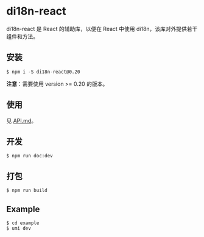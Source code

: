 # di18n-react

di18n-react 是 React 的辅助库，以便在 React 中使用 di18n，该库对外提供若干组件和方法。

## 安装

```shell
$ npm i -S di18n-react@0.20
```

**注意**：需要使用 version >= 0.20 的版本。

## 使用

见 [API.md](API.md)。

## 开发

```shell
$ npm run doc:dev
```

## 打包

```shell
$ npm run build
```

## Example

```shell
$ cd example
$ umi dev
```

